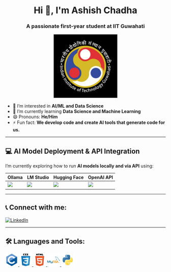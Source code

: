 <h1 align="center">Hi 👋, I'm Ashish Chadha</h1>
<h3 align="center">A passionate first-year student at IIT Guwahati</h3>

<p align="center">
  <img src="iitg.jpg" alt="IIT Guwahati Logo" width="200" height="200" />
</p>

- 👀 I’m interested in **AI/ML and Data Science**  
- 🌱 I’m currently learning **Data Science and Machine Learning**  
- 😄 Pronouns: **He/Him**  
- ⚡ Fun fact: **We develop code and create AI tools that generate code for us.**  

---

## **💻 AI Model Deployment & API Integration**  
I’m currently exploring how to run **AI models locally and via API** using:  

| Ollama | LM Studio | Hugging Face | OpenAI API |  
|--------|----------|--------------|------------|  
| <img src="https://ollama.com/public/logo.svg" width="100"> | <img src="https://lmstudio.ai/favicon.ico" width="100"> | <img src="https://huggingface.co/front/assets/huggingface_logo-noborder.svg" width="100"> | <img src="https://upload.wikimedia.org/wikipedia/commons/4/4d/OpenAI_Logo.svg" width="100"> |

---

## **📞 Connect with me:**  
<p align="left">
  <a href="https://www.linkedin.com/in/ashish-chadha-288380322/" target="blank">
    <img align="center" src="https://raw.githubusercontent.com/rahuldkjain/github-profile-readme-generator/master/src/images/icons/Social/linked-in-alt.svg" alt="LinkedIn" height="30" width="40" />
  </a>
</p>

---

## **🛠️ Languages and Tools:**  
<p align="left"> 
  <a href="https://www.cprogramming.com/" target="_blank" rel="noreferrer"> 
    <img src="https://raw.githubusercontent.com/devicons/devicon/master/icons/c/c-original.svg" alt="c" width="40" height="40"/> 
  </a> 
  <a href="https://www.w3schools.com/css/" target="_blank" rel="noreferrer"> 
    <img src="https://raw.githubusercontent.com/devicons/devicon/master/icons/css3/css3-original-wordmark.svg" alt="css3" width="40" height="40"/> 
  </a> 
  <a href="https://www.w3.org/html/" target="_blank" rel="noreferrer"> 
    <img src="https://raw.githubusercontent.com/devicons/devicon/master/icons/html5/html5-original-wordmark.svg" alt="html5" width="40" height="40"/> 
  </a> 
  <a href="https://www.mysql.com/" target="_blank" rel="noreferrer"> 
    <img src="https://raw.githubusercontent.com/devicons/devicon/master/icons/mysql/mysql-original-wordmark.svg" alt="mysql" width="40" height="40"/> 
  </a> 
  <a href="https://www.python.org" target="_blank" rel="noreferrer"> 
    <img src="https://raw.githubusercontent.com/devicons/devicon/master/icons/python/python-original.svg" alt="python" width="40" height="40"/> 
  </a> 
</p>


<!---
AshChadha-iitg/AshChadha-iitg is a ✨ special ✨ repository because its `README.md` (this file) appears on your GitHub profile.
You can click the Preview link to take a look at your changes.
--->
